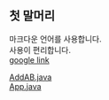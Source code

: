 ## 첫 말머리
마크다운 언어를 사용합니다.  
사용이 편리합니다.  
[google link](https://www.google.com/)  

[AddAB.java](https://github.com/Ryuyeonjoo/study_javas/blob/master/src/AddAB.java)  
[App.java](https://github.com/Ryuyeonjoo/study_javas/blob/master/src/App.java)
